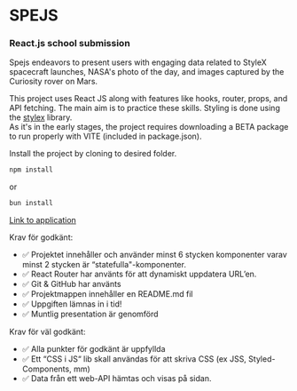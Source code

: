 # SPEJS

### React.js school submission

Spejs endeavors to present users with engaging data related to StyleX spacecraft launches, NASA's photo of the day, and images captured by the Curiosity rover on Mars.
<br>

This project uses React JS along with features like hooks, router, props, and API fetching.
The main aim is to practice these skills.
Styling is done using the [stylex](https://stylexjs.com/) library.
<br>
As it's in the early stages, the project requires downloading a BETA package to run properly with VITE (included in package.json).

Install the project by cloning to desired folder. <br>

```js
npm install
```

or

```js
bun install
```

[Link to application](https://space-hub-react.vercel.app/)

Krav för godkänt:

- ✅ Projektet innehåller och använder minst 6 stycken komponenter varav minst 2 stycken är “statefulla"-komponenter.
- ✅ React Router har använts för att dynamiskt uppdatera URL’en.
- ✅ Git & GitHub har använts
- ✅ Projektmappen innehåller en README.md fil
- ✅ Uppgiften lämnas in i tid!
- ✅ Muntlig presentation är genomförd

Krav för väl godkänt:

- ✅ Alla punkter för godkänt är uppfyllda
- ✅ Ett “CSS i JS“ lib skall användas för att skriva CSS (ex JSS, Styled-Components, mm)
- ✅ Data från ett web-API hämtas och visas på sidan.
